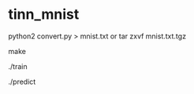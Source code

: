 # tinn_mnist

python2 convert.py > mnist.txt   or  tar zxvf mnist.txt.tgz

make

./train

./predict


